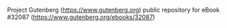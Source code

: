 Project Gutenberg (https://www.gutenberg.org) public repository for eBook #32087 (https://www.gutenberg.org/ebooks/32087)
